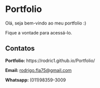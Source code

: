 <h1>Portfolio</h1>
<p>Olá, seja bem-vindo ao meu portfolio :)</p>
<p>Fique a vontade para acessá-lo.</p>

<h2>Contatos</h2>
<p><b>Portfolio:</b> https://rodric1.github.io/Portfolio/</p>
<p><b>Email: </b><a href="mailto:rodrigo.fla75@gmail.com">rodrigo.fla75@gmail.com</a></p>
<p><b>Whatsapp: </b>(011)98359-3009</p>

